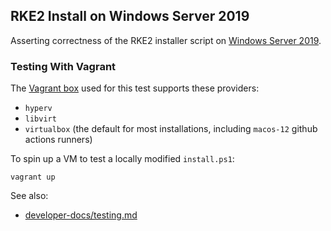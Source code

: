 RKE2 Install on Windows Server 2019
---

Asserting correctness of the RKE2 installer script on [Windows Server 2019](https://docs.microsoft.com/en-us/windows-server/get-started/whats-new-in-windows-server-2019).

### Testing With Vagrant

The [Vagrant box](https://app.vagrantup.com/jborean93/boxes/WindowsServer2019) used for this test supports these providers:
- `hyperv`
- `libvirt`
- `virtualbox` (the default for most installations, including `macos-12` github actions runners)

To spin up a VM to test a locally modified `install.ps1`:
```shell
vagrant up
```

See also:
- [developer-docs/testing.md](../../../../developer-docs/testing.md#environment-variables)
